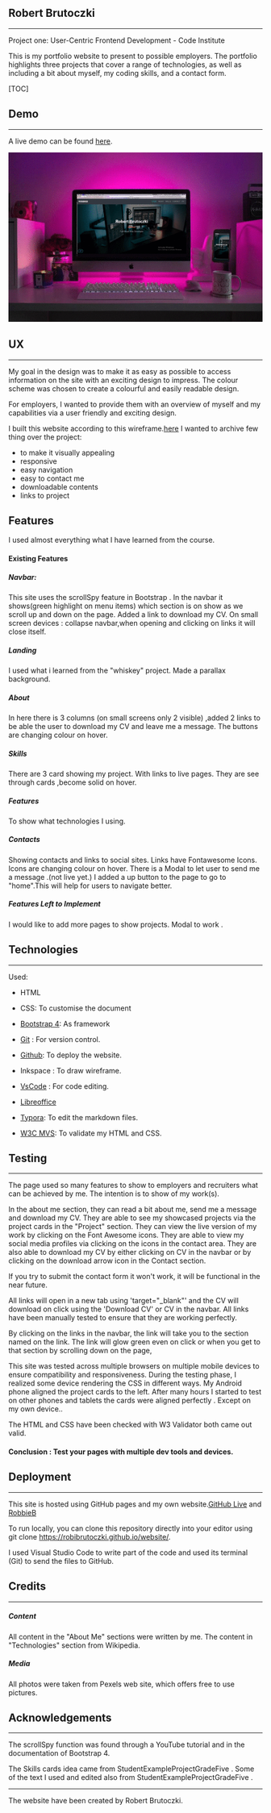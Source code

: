 
## Robert Brutoczki

------

Project one: User-Centric Frontend Development - Code Institute

This is my portfolio website to present to possible employers. The portfolio highlights three projects that cover a range of technologies, as well as including a bit about myself, my coding skills, and a contact form.  

[TOC]

## Demo

------

A live demo can be found [here](http://robbieb.co.uk "here").

![](https://github.com/robibrutoczki/website/blob/master/Assets/images/readmepic.gif)



## UX

------

My goal in the design was to make it as easy as possible to access information on the site with an exciting design to impress. The colour scheme was chosen to create a colourful and easily readable design.

For employers, I wanted to provide them with an overview of myself and my capabilities via a user friendly and exciting design.

 I built this website according to this wireframe.[here]( https://github.com/robibrutoczki/website/blob/master/wireframe.svg	"")
I wanted to archive few thing over the project:

- to make it visually appealing
- responsive
- easy navigation
- easy to contact me
- downloadable contents
- links to project

## Features
I used almost everything what I have learned from the course.

####  **Existing Features**

##### **Navbar:**
This site uses the scrollSpy feature in Bootstrap . In the navbar it shows(green highlight on menu items) which section is on show as we scroll up and down on the page.
Added a link to download my CV.
On small screen devices : collapse navbar,when opening and clicking on links it will close itself.

##### **Landing** 
I used what i learned from the "whiskey" project.
Made a parallax background.
##### **About**
In here there is 3 columns (on small screens only 2 visible) ,added 2 links to be able the user to download my CV and leave me a message. The buttons are changing colour on hover.
##### **Skills**
There are 3 card showing my project. With links to live pages.
They are see through cards ,become solid on hover.
##### **Features**
To show what technologies I using.
##### **Contacts**
Showing contacts and links to social sites. Links have Fontawesome Icons. Icons are changing colour on hover.
There is a Modal to let user to send me a message .(not live yet.)
I added a up button to the page to go to "home".This will help for users to navigate better.

##### **Features Left to Implement**
I would like to add more pages to show projects. Modal to work . 
## Technologies
------

Used:
- HTML

- CSS:  To customise the document

- [Bootstrap 4](https://getbootstrap.com/docs/4.0/getting-started/introduction/): As framework

- [Git](https://git-scm.com/) : For version control.

-  [Github]( https://github.com/	""): To deploy the website.

- Inkspace : To draw wireframe.

- [VsCode](https://code.visualstudio.com/) : For code editing.

- [Libreoffice](https://www.libreoffice.org/)

- [Typora](https://typora.io/): To edit the markdown files.

- [W3C MVS](https://validator.w3.org/): To validate my HTML and CSS.

  
  

## Testing

------

The page used so many features to show to employers and recruiters what can be achieved by me.  The intention is to show of my work(s). 

In the about me section, they can read a bit about me, send me a message and download my CV. They are able to see my showcased projects via the project cards in the "Project" section. They can view the live version of my work by clicking on the Font Awesome icons. They are able to view my social media profiles via clicking on the icons in the contact area. They are also able to download my CV by either clicking on CV in the navbar or by clicking on the download arrow icon in the Contact section.

If you try to submit the contact form it won't work, it will be functional in the near future.

All links will open in a new tab using 'target="_blank"' and the CV will download  on click using the 'Download CV' or CV in the navbar. All links have been manually tested to ensure that they are working perfectly.

By clicking on the links in the navbar, the link will take you to the section named on the link. The link will glow green even on click or when you get to that section by scrolling down on the page, 

This site was tested across multiple browsers on multiple mobile devices to ensure compatibility and responsiveness. During the testing phase, I realized 
some device rendering the CSS in different ways. My Android phone aligned the project cards to the left. After many hours I started to test on other phones and tablets the cards were aligned perfectly . Except on my own device..

The HTML and CSS have been checked with W3 Validator both came out valid.

#### Conclusion : Test your pages with multiple dev tools and devices.

####    

## Deployment

------

This site is hosted using GitHub pages and my own website.[GitHub Live](https://robibrutoczki.github.io/website/ "GitHub Live") and [RobbieB](http://robbieb.co.uk/ "RobbieB")

To run locally, you can clone this repository directly into your editor using git clone https://robibrutoczki.github.io/website/.

I used Visual Studio Code to write part of the code and used its terminal (Git) to send the files to GitHub.



## Credits

------



##### Content

All content in the "About Me" sections were written by me. The content in "Technologies" section from Wikipedia.

##### Media

All photos were taken from Pexels web site, which offers free to use pictures. 

## Acknowledgements

------

The scrollSpy function was found through a YouTube tutorial and in the documentation of Bootstrap 4.

The Skills cards idea came from StudentExampleProjectGradeFive .
Some of the text I used and edited also from StudentExampleProjectGradeFive . 



------

The website have been created by Robert Brutoczki.